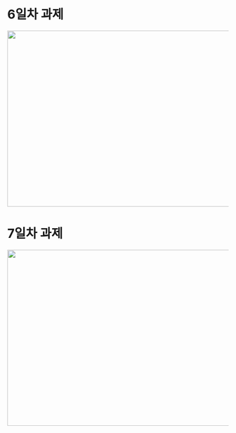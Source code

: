 # 6일차 과제
<img src="https://user-images.githubusercontent.com/78488493/150370192-d869a109-1b3d-4828-9e2d-45cfc7247d56.png" width="700px" height="400px">

# 7일차 과제
<img src="https://user-images.githubusercontent.com/78488493/150370460-9c741c7b-0f38-44e3-90fb-a9d775b0dc58.png" width="700px" height="400px">
